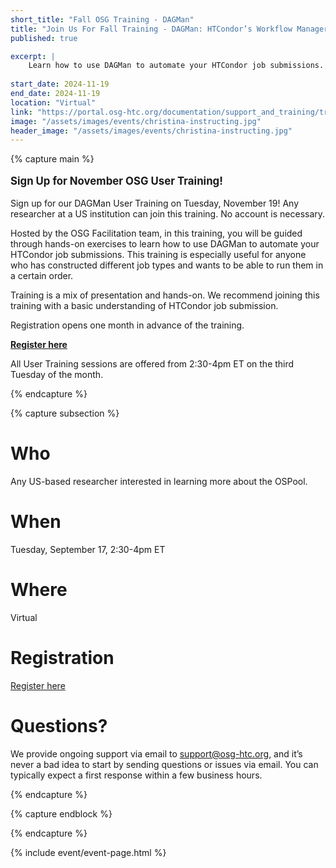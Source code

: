 ```yaml
---
short_title: "Fall OSG Training - DAGMan"
title: "Join Us For Fall Training - DAGMan: HTCondor’s Workflow Manager"
published: true

excerpt: |
	Learn how to use DAGMan to automate your HTCondor job submissions. 
    
start_date: 2024-11-19
end_date: 2024-11-19
location: "Virtual"
link: "https://portal.osg-htc.org/documentation/support_and_training/training/osgusertraining/"
image: "/assets/images/events/christina-instructing.jpg"
header_image: "/assets/images/events/christina-instructing.jpg"
---
```


{% capture main %}

<p style="font-size: larger; font-weight: bold;">Sign Up for November OSG User Training!</p>

Sign up for our DAGMan User Training on Tuesday, November 19! Any researcher at a US institution can join this training.  No account is necessary. 

Hosted by the OSG Facilitation team, in this training, you will be guided through hands-on exercises to learn how to use DAGMan to automate your HTCondor job submissions. This training is especially useful for anyone who has constructed different job types and wants to be able to run them in a certain order. 

Training is a mix of presentation and hands-on. We recommend joining this training with a basic understanding of HTCondor job submission. 

Registration opens one month in advance of the training.

**[Register here](https://osgfacilitation.setmore.com/#classes)**

All User Training sessions are offered from 2:30-4pm ET on the third Tuesday of the month. 

{% endcapture %}


{% capture subsection %}
# Who

Any US-based researcher interested in learning more about the OSPool. 

# When

Tuesday, September 17, 2:30-4pm ET

# Where

Virtual

# Registration

[Register here](https://osgfacilitation.setmore.com/#classes)

# Questions?

We provide ongoing support via email to <support@osg-htc.org>, and it’s never a bad idea to start by sending questions or issues via email. You can typically expect a first response within a few business hours.

{% endcapture %}

{% capture endblock %}


{% endcapture %}

{% include event/event-page.html %}
